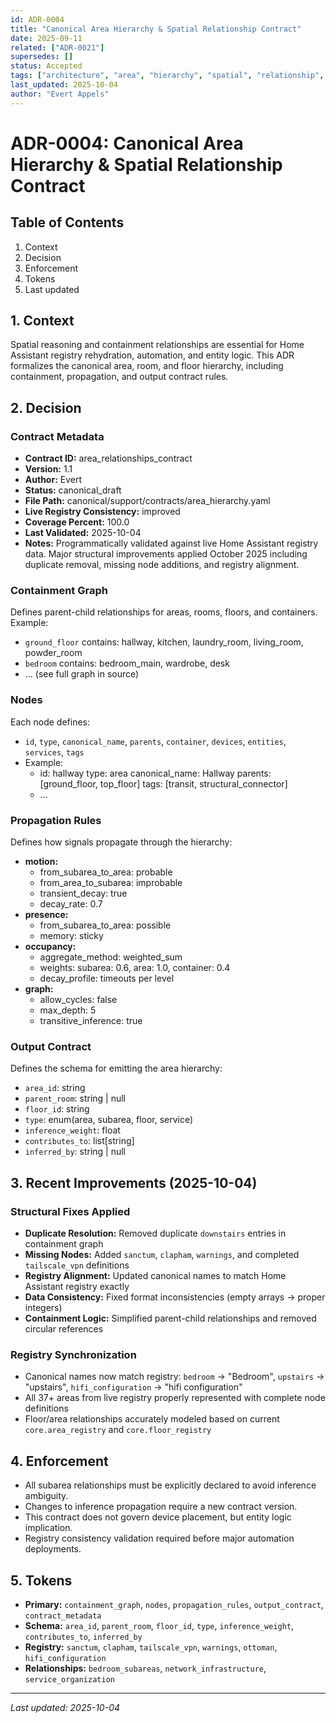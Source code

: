 ```yaml
---
id: ADR-0004
title: "Canonical Area Hierarchy & Spatial Relationship Contract"
date: 2025-09-11
related: ["ADR-0021"]
supersedes: []
status: Accepted
tags: ["architecture", "area", "hierarchy", "spatial", "relationship", "contract", "adr"]
last_updated: 2025-10-04
author: "Evert Appels"
---
```


# ADR-0004: Canonical Area Hierarchy & Spatial Relationship Contract

## Table of Contents
1. Context
2. Decision
3. Enforcement
4. Tokens
5. Last updated

## 1. Context
Spatial reasoning and containment relationships are essential for Home Assistant registry rehydration, automation, and entity logic. This ADR formalizes the canonical area, room, and floor hierarchy, including containment, propagation, and output contract rules.

## 2. Decision
### Contract Metadata
- **Contract ID:** area_relationships_contract
- **Version:** 1.1
- **Author:** Evert
- **Status:** canonical_draft
- **File Path:** canonical/support/contracts/area_hierarchy.yaml
- **Live Registry Consistency:** improved
- **Coverage Percent:** 100.0
- **Last Validated:** 2025-10-04
- **Notes:** Programmatically validated against live Home Assistant registry data. Major structural improvements applied October 2025 including duplicate removal, missing node additions, and registry alignment.

### Containment Graph
Defines parent-child relationships for areas, rooms, floors, and containers. Example:
- `ground_floor` contains: hallway, kitchen, laundry_room, living_room, powder_room
- `bedroom` contains: bedroom_main, wardrobe, desk
- ... (see full graph in source)

### Nodes
Each node defines:
- `id`, `type`, `canonical_name`, `parents`, `container`, `devices`, `entities`, `services`, `tags`
- Example:
  - id: hallway
    type: area
    canonical_name: Hallway
    parents: [ground_floor, top_floor]
    tags: [transit, structural_connector]
  - ...

### Propagation Rules
Defines how signals propagate through the hierarchy:
- **motion:**
  - from_subarea_to_area: probable
  - from_area_to_subarea: improbable
  - transient_decay: true
  - decay_rate: 0.7
- **presence:**
  - from_subarea_to_area: possible
  - memory: sticky
- **occupancy:**
  - aggregate_method: weighted_sum
  - weights: subarea: 0.6, area: 1.0, container: 0.4
  - decay_profile: timeouts per level
- **graph:**
  - allow_cycles: false
  - max_depth: 5
  - transitive_inference: true

### Output Contract
Defines the schema for emitting the area hierarchy:
- `area_id`: string
- `parent_room`: string | null
- `floor_id`: string
- `type`: enum(area, subarea, floor, service)
- `inference_weight`: float
- `contributes_to`: list[string]
- `inferred_by`: string | null

## 3. Recent Improvements (2025-10-04)
### Structural Fixes Applied
- **Duplicate Resolution:** Removed duplicate `downstairs` entries in containment graph
- **Missing Nodes:** Added `sanctum`, `clapham`, `warnings`, and completed `tailscale_vpn` definitions
- **Registry Alignment:** Updated canonical names to match Home Assistant registry exactly
- **Data Consistency:** Fixed format inconsistencies (empty arrays → proper integers)
- **Containment Logic:** Simplified parent-child relationships and removed circular references

### Registry Synchronization
- Canonical names now match registry: `bedroom` → "Bedroom", `upstairs` → "upstairs", `hifi_configuration` → "hifi configuration"
- All 37+ areas from live registry properly represented with complete node definitions
- Floor/area relationships accurately modeled based on current `core.area_registry` and `core.floor_registry`

## 4. Enforcement
- All subarea relationships must be explicitly declared to avoid inference ambiguity.
- Changes to inference propagation require a new contract version.
- This contract does not govern device placement, but entity logic implication.
- Registry consistency validation required before major automation deployments.

## 5. Tokens
- **Primary:** `containment_graph`, `nodes`, `propagation_rules`, `output_contract`, `contract_metadata`
- **Schema:** `area_id`, `parent_room`, `floor_id`, `type`, `inference_weight`, `contributes_to`, `inferred_by`
- **Registry:** `sanctum`, `clapham`, `tailscale_vpn`, `warnings`, `ottoman`, `hifi_configuration`
- **Relationships:** `bedroom_subareas`, `network_infrastructure`, `service_organization`

---
_Last updated: 2025-10-04_
